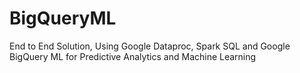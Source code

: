 # BigQueryML
End to End Solution, Using Google Dataproc, Spark SQL and Google BigQuery ML for Predictive Analytics and Machine Learning 
